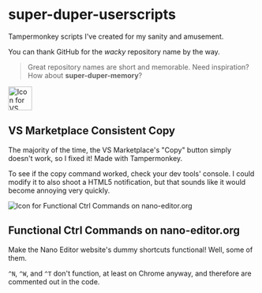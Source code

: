 # super-duper-userscripts
Tampermonkey scripts I've created for my sanity and amusement.

You can thank GitHub for the *wacky* repository name by the way.

> Great repository names are short and memorable. Need inspiration? How about **super-duper-memory**?

<img
  alt="Icon for VS Marketplace Consistent Copy"
  src="https://visualstudio.microsoft.com/wp-content/uploads/2019/06/BrandVisualStudioWin2019-3.svg"
  width="48">

## VS Marketplace Consistent Copy
The majority of the time, the VS Marketplace's "Copy" button simply doesn't work, so I fixed it! Made with Tampermonkey.

To see if the copy command worked, check your dev tools' console. I could modify it to also shoot a HTML5 notification, but that sounds like it would become annoying very quickly.

![Icon for Functional Ctrl Commands on nano-editor.org](https://www.nano-editor.org/favicon.ico)

## Functional Ctrl Commands on nano-editor.org
Make the Nano Editor website's dummy shortcuts functional! Well, some of them.

`^N`, `^W`, and `^T` don't function, at least on Chrome anyway, and therefore are commented out in the code.
